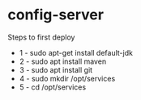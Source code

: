 # config-server

Steps to first deploy

* 1 - sudo apt-get install default-jdk
* 2 - sudo apt install maven
* 3 - sudo apt install git
* 4 - sudo mkdir /opt/services
* 5 - cd /opt/services

